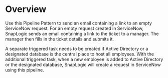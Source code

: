 # Overview

Use this Pipeline Pattern to send an email containing a link to an empty ServiceNow request. For an empty request created in ServiceNow, SnapLogic sends an email containing a link to the ticket to a manager. The manager then fills in the ticket details and submits it.

A separate triggered task needs to be created if Active Directory or a designated database is the central place to host all employees. With the additional triggered task, when a new employee is added to Active Directory or the designated database, SnapLogic will create a request in ServiceNow using this pipeline.
